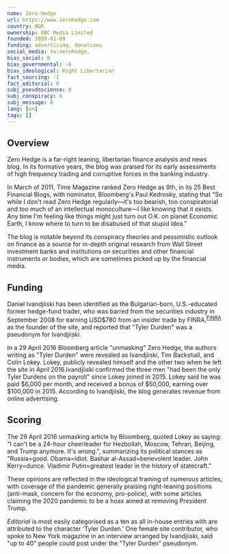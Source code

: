 ```yaml
---
name: Zero Hedge
url: https://www.zerohedge.com
country: BGR
ownership: ABC Media Limited
founded: 2009-01-09
funding: advertising, donations
social_media: tw:zerohedge,
bias_social: 8
bias_governmental: -6
bias_ideological: Right Libertarian
fact_sourcing: -1
fact_editorial: 0
subj_pseudoscience: 0
subj_conspiracy: 6
subj_message: 8
lang: [en]
tags: []
---
```


## Overview
Zero Hedge is a far-right leaning, libertarian finance analysis and news blog. In its formative years, the blog was praised for its early assessments of high frequency trading and corruptive forces in the banking industry.

In March of 2011, Time Magazine ranked Zero Hedge as 9th, in its 25 Best Financial Blogs, with nominator, Bloomberg's Paul Kedrosky, stating that "So while I don't read Zero Hedge regularly—it's too bearish, too conspiratorial and too much of an intellectual monoculture—I like knowing that it exists. Any time I'm feeling like things might just turn out O.K. on planet Economic Earth, I know where to turn to be disabused of that stupid idea."

The blog is notable beyond its conspiracy theories and pessimistic outlook on finance as a source for in-depth original research from Wall Street investment banks and institutions on securities and other financial instruments or bodies, which are sometimes picked up by the financial media.

## Funding
Daniel Ivandjiiski has been identified as the Bulgarian-born, U.S.-educated former hedge-fund trader, who was barred from the securities industry in September 2008 for earning USD$780 from an insider trade by FINRA,<sup>[FINRA](https://brokercheck.finra.org/individual/summary/4445294)</sup> as the founder of the site, and reported that "Tyler Durden" was a pseudonym for Ivandjiiski.

In a 29 April 2016 Bloomberg article "unmasking" Zero Hedge, the authors writing as "Tyler Durden" were revealed as Ivandjiiski, Tim Backshall, and Colin Lokey. Lokey, publicly revealed himself and the other two when he left the site in April 2016.Ivandjiiski confirmed the three men "had been the only Tyler Durdens on the payroll" since Lokey joined in 2015. Lokey said he was paid $6,000 per month, and received a bonus of $50,000, earning over $100,000 in 2015. According to Ivandjiiski, the blog generates revenue from online advertising.

## Scoring
The 29 April 2016 unmasking article by Bloomberg, quoted Lokey as saying: "I can't be a 24-hour cheerleader for Hezbollah, Moscow, Tehran, Beijing, and Trump anymore. It's wrong.", summarizing its political stances as "Russia=good. Obama=idiot. Bashar al-Assad=benevolent leader. John Kerry=dunce. Vladimir Putin=greatest leader in the history of statecraft."

These opinions are reflected in the ideological framing of numerous articles, with coverage of the pandemic generally praising right-leaning positions (anti-mask, concern for the economy, pro-police), with some articles claiming the 2020 pandemic to be a hoax aimed at removing President Trump.

_Editorial_ is most easily categorised as a ten as all in-house entries with are attributed to the character 'Tyler Durden.' One female site contributor, who spoke to New York magazine in an interview arranged by Ivandjiiski, said "up to 40" people could post under the "Tyler Durden" pseudonym.
